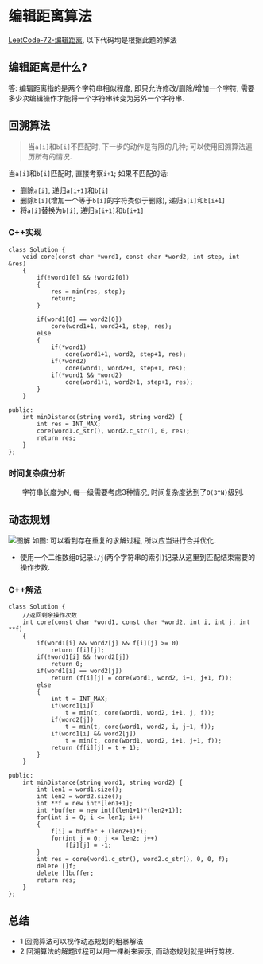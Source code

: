 # 编辑距离算法

[LeetCode-72-编辑距离](https://leetcode-cn.com/problems/edit-distance/), 以下代码均是根据此题的解法

## 编辑距离是什么?

答: 编辑距离指的是两个字符串相似程度, 即只允许修改/删除/增加一个字符, 需要多少次编辑操作才能将一个字符串转变为另外一个字符串.

## 回溯算法

> 当`a[i]`和`b[i]`不匹配时, 下一步的动作是有限的几种; 可以使用回溯算法遍历所有的情况.

当`a[i]`和`b[i]`匹配时, 直接考察`i+1`; 如果不匹配的话:

* 删除`a[i]`, 递归`a[i+1]`和`b[i]`
* 删除`b[i]`(增加一个等于`b[i]`的字符类似于删除), 递归`a[i]`和`b[i+1]`
* 将`a[i]`替换为`b[i]`, 递归`a[i+1]`和`b[i+1]`

### C++实现
```
class Solution {
	void core(const char *word1, const char *word2, int step, int &res)
	{
		if(!word1[0] && !word2[0])
        {
			res = min(res, step);
            return;
        }

		if(word1[0] == word2[0])
			core(word1+1, word2+1, step, res);
		else
		{
			if(*word1)
				core(word1+1, word2, step+1, res);
			if(*word2)
				core(word1, word2+1, step+1, res);
			if(*word1 && *word2)
				core(word1+1, word2+1, step+1, res);
		}
	}

public:
    int minDistance(string word1, string word2) {
        int res = INT_MAX;
        core(word1.c_str(), word2.c_str(), 0, res);
        return res;
    }
};
```

### 时间复杂度分析

&emsp;&emsp;字符串长度为N, 每一级需要考虑3种情况, 时间复杂度达到了`O(3^N)`级别.


## 动态规划

![图解](https://raw.githubusercontent.com/zhangyu012/picture_picgo/master/blogImg/20191225220147.png)
如图: 可以看到存在重复的求解过程, 所以应当进行合并优化.

* 使用一个二维数组`D`记录`i/j`(两个字符串的索引)记录从这里到匹配结束需要的操作步数.

### C++解法
```
class Solution {
	//返回剩余操作次数
	int core(const char *word1, const char *word2, int i, int j, int **f)
	{
        if(word1[i] && word2[j] && f[i][j] >= 0)
        	return f[i][j];
        if(!word1[i] && !word2[j])
        	return 0;
		if(word1[i] == word2[j])
			return (f[i][j] = core(word1, word2, i+1, j+1, f));
		else
		{
			int t = INT_MAX;
			if(word1[i])
				t = min(t, core(word1, word2, i+1, j, f));
			if(word2[j])
				t = min(t, core(word1, word2, i, j+1, f));
			if(word1[i] && word2[j])
				t = min(t, core(word1, word2, i+1, j+1, f));
			return (f[i][j] = t + 1);
		}
	}

public:
    int minDistance(string word1, string word2) {
        int len1 = word1.size();
        int len2 = word2.size();
        int **f = new int*[len1+1];
        int *buffer = new int[(len1+1)*(len2+1)];
        for(int i = 0; i <= len1; i++)
        {
            f[i] = buffer + (len2+1)*i;
            for(int j = 0; j <= len2; j++)
                f[i][j] = -1;
        }
        int res = core(word1.c_str(), word2.c_str(), 0, 0, f);
        delete []f;
        delete []buffer;
        return res;
    }
};
```

## 总结

* 1 回溯算法可以视作动态规划的粗暴解法
* 2 回溯算法的解题过程可以用一棵树来表示, 而动态规划就是进行剪枝.
